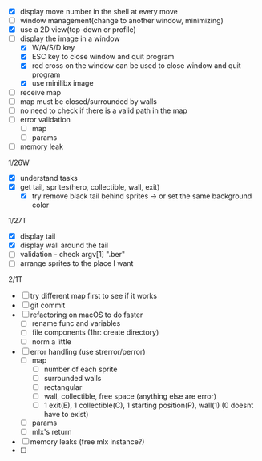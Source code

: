 
- [x] display move number in the shell at every move
- [ ] window management(change to another window, minimizing)
- [x] use a 2D view(top-down or profile)
- [ ] display the image in a window
    - [x] W/A/S/D key
    - [x] ESC key to close window and quit program
    - [x] red cross on the window can be used to close window and quit program
    - [x] use minilibx image
- [ ] receive map
- [ ] map must be closed/surrounded by walls
- [ ] no need to check if there is a valid path in the map
- [ ] error validation
    - [ ] map
    - [ ] params
- [ ] memory leak

1/26W
- [x] understand tasks
- [x] get tail, sprites(hero, collectible, wall, exit)
    - [x] try remove black tail behind sprites -> or set the same background color 

1/27T
- [x] display tail
- [x] display wall around the tail
- [ ] validation - check argv[1] ".ber"
- [ ] arrange sprites to the place I want

2/1T
- [ ] try different map first to see if it works
- [ ] git commit
- [ ] refactoring on macOS to do faster
    - [ ] rename func and variables
    - [ ] file components (1hr: create directory)
    - [ ] norm a little
- [ ] error handling (use strerror/perror)
    - [ ] map
        - [ ] number of each sprite
        - [ ] surrounded walls
        - [ ] rectangular
        - [ ] wall, collectible, free space (anything else are error)
        - [ ] 1 exit(E), 1 collectible(C), 1 starting position(P), wall(1) (0 doesnt have to exist)
    - [ ] params
    - [ ] mlx's return
- [ ] memory leaks (free mlx instance?)
- [ ] 